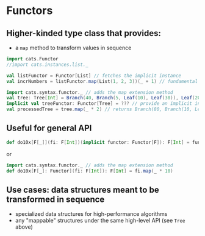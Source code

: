 # Functors

## Higher-kinded type class that provides:
 - a `map` method to transform values in sequence
```scala
import cats.Functor
//import cats.instances.list._

val listFunctor = Functor[List] // fetches the implicit instance
val incrNumbers = listFunctor.map(List(1, 2, 3))(_ + 1) // fundamental method: map
```

```scala
import cats.syntax.functor._ // adds the map extension method
val tree: Tree[Int] = Branch(40, Branch(5, Leaf(10), Leaf(30)), Leaf(20))
implicit val treeFunctor: Functor[Tree] = ??? // provide an implicit instance
val processedTree = tree.map(_ * 2) // returns Branch(80, Branch(10, Leaf(20), Leaf(60)), Leaf(40))
```

## Useful for general API
```scala
def do10x[F[_]](fi: F[Int])(implicit functor: Functor[F]): F[Int] = functor.map(fi)(_ * 10)
```
or
```scala
import cats.syntax.functor._ // adds the map extension method
def do10x[F[_]: Functor](fi: F[Int]): F[Int] = fi.map(_ * 10)
```

## Use cases: data structures meant to be transformed in sequence
 - specialized data structures for high-performance algorithms
 - any "mappable" structures under the same high-level API (see `Tree` above)
